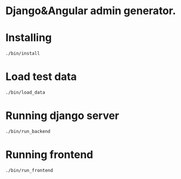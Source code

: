 # Django&Angular admin generator.

# Installing

    ./bin/install

# Load test data

    ./bin/load_data

# Running django server

    ./bin/run_backend

# Running frontend

    ./bin/run_frontend